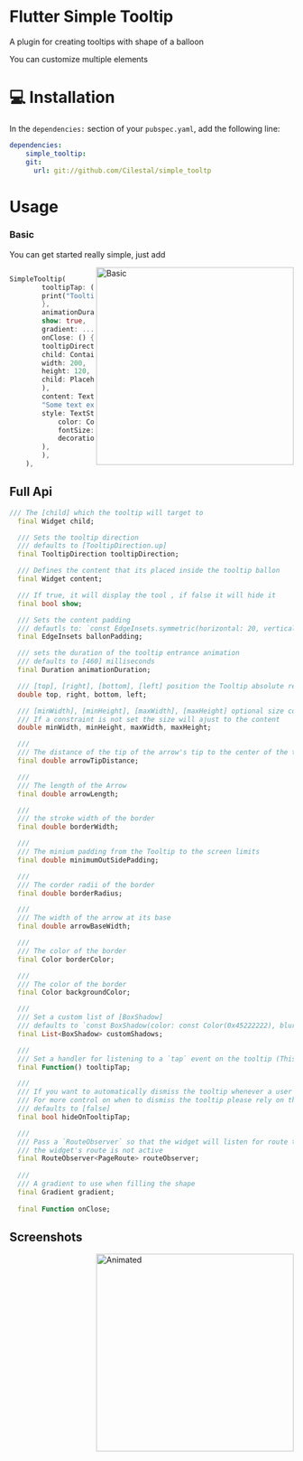 # Flutter Simple Tooltip

A plugin for creating tooltips with shape of a balloon

You can customize multiple elements

# 💻 Installation
In the `dependencies:` section of your `pubspec.yaml`, add the following line:

```yaml
dependencies:
    simple_tooltip:
    git:
      url: git://github.com/Cilestal/simple_tooltp
```

# Usage

### Basic 

You can get started really simple, just add

<img src="https://raw.githubusercontent.com/victorevox/simple_tooltp/master/example/simple.png" align = "right" height = "350" alt="Basic">


```dart

SimpleTooltip(
        tooltipTap: () {
        print("Tooltip tap");
        },
        animationDuration: Duration(seconds: 3),
        show: true,
        gradient: ...;
        onClose: () {...},
        tooltipDirection: TooltipDirection.up,
        child: Container(
        width: 200,
        height: 120,
        child: Placeholder(),
        ),
        content: Text(
        "Some text example!!!!",
        style: TextStyle(
            color: Colors.black,
            fontSize: 18,
            decoration: TextDecoration.none,
        ),
        ),
    ),

```

## Full Api

```dart
/// The [child] which the tooltip will target to
  final Widget child;

  /// Sets the tooltip direction
  /// defaults to [TooltipDirection.up]
  final TooltipDirection tooltipDirection;

  /// Defines the content that its placed inside the tooltip ballon
  final Widget content;

  /// If true, it will display the tool , if false it will hide it
  final bool show;

  /// Sets the content padding
  /// defautls to: `const EdgeInsets.symmetric(horizontal: 20, vertical: 16),`
  final EdgeInsets ballonPadding;

  /// sets the duration of the tooltip entrance animation
  /// defaults to [460] milliseconds
  final Duration animationDuration;

  /// [top], [right], [bottom], [left] position the Tooltip absolute relative to the whole screen
  double top, right, bottom, left;

  /// [minWidth], [minHeight], [maxWidth], [maxHeight] optional size constraints.
  /// If a constraint is not set the size will ajust to the content
  double minWidth, minHeight, maxWidth, maxHeight;

  ///
  /// The distance of the tip of the arrow's tip to the center of the target
  final double arrowTipDistance;

  ///
  /// The length of the Arrow
  final double arrowLength;

  ///
  /// the stroke width of the border
  final double borderWidth;

  ///
  /// The minium padding from the Tooltip to the screen limits
  final double minimumOutSidePadding;

  ///
  /// The corder radii of the border
  final double borderRadius;

  ///
  /// The width of the arrow at its base
  final double arrowBaseWidth;

  ///
  /// The color of the border
  final Color borderColor;

  ///
  /// The color of the border
  final Color backgroundColor;

  ///
  /// Set a custom list of [BoxShadow]
  /// defaults to `const BoxShadow(color: const Color(0x45222222), blurRadius: 8, spreadRadius: 2),`
  final List<BoxShadow> customShadows;

  ///
  /// Set a handler for listening to a `tap` event on the tooltip (This is the recommended way to put your logic for dismissing the tooltip)
  final Function() tooltipTap;

  ///
  /// If you want to automatically dismiss the tooltip whenever a user taps on it, set this flag to [true]
  /// For more control on when to dismiss the tooltip please rely on the [show] property and [tooltipTap] handler
  /// defaults to [false]
  final bool hideOnTooltipTap;

  ///
  /// Pass a `RouteObserver` so that the widget will listen for route transition and will hide tooltip when
  /// the widget's route is not active
  final RouteObserver<PageRoute> routeObserver;
  
  ///
  /// A gradient to use when filling the shape
  final Gradient gradient;
  
  final Function onClose;

```

## Screenshots
<img src="https://raw.githubusercontent.com/victorevox/simple_tooltp/master/example/simple_tootip.gif" align = "right" height = "350" alt="Animated">
